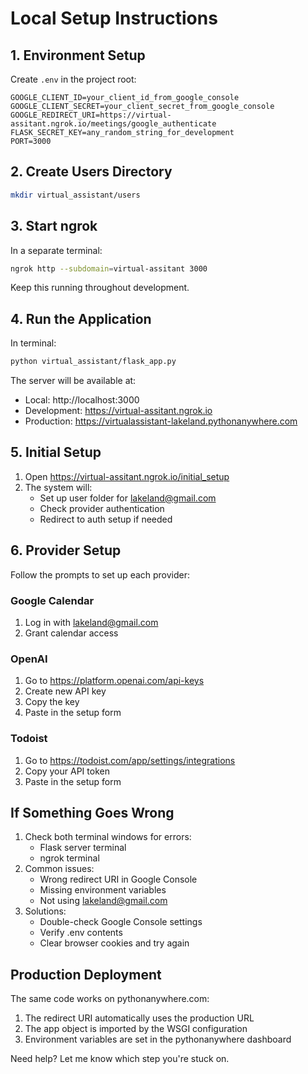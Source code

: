 # Local Setup Instructions

## 1. Environment Setup
Create `.env` in the project root:
```
GOOGLE_CLIENT_ID=your_client_id_from_google_console
GOOGLE_CLIENT_SECRET=your_client_secret_from_google_console
GOOGLE_REDIRECT_URI=https://virtual-assitant.ngrok.io/meetings/google_authenticate
FLASK_SECRET_KEY=any_random_string_for_development
PORT=3000
```

## 2. Create Users Directory
```bash
mkdir virtual_assistant/users
```

## 3. Start ngrok
In a separate terminal:
```bash
ngrok http --subdomain=virtual-assitant 3000
```
Keep this running throughout development.

## 4. Run the Application
In terminal:
```bash
python virtual_assistant/flask_app.py
```

The server will be available at:
- Local: http://localhost:3000
- Development: https://virtual-assitant.ngrok.io
- Production: https://virtualassistant-lakeland.pythonanywhere.com

## 5. Initial Setup
1. Open https://virtual-assitant.ngrok.io/initial_setup
2. The system will:
   - Set up user folder for lakeland@gmail.com
   - Check provider authentication
   - Redirect to auth setup if needed

## 6. Provider Setup
Follow the prompts to set up each provider:

### Google Calendar
1. Log in with lakeland@gmail.com
2. Grant calendar access

### OpenAI
1. Go to https://platform.openai.com/api-keys
2. Create new API key
3. Copy the key
4. Paste in the setup form

### Todoist
1. Go to https://todoist.com/app/settings/integrations
2. Copy your API token
3. Paste in the setup form

## If Something Goes Wrong
1. Check both terminal windows for errors:
   - Flask server terminal
   - ngrok terminal
2. Common issues:
   - Wrong redirect URI in Google Console
   - Missing environment variables
   - Not using lakeland@gmail.com
3. Solutions:
   - Double-check Google Console settings
   - Verify .env contents
   - Clear browser cookies and try again

## Production Deployment
The same code works on pythonanywhere.com:
1. The redirect URI automatically uses the production URL
2. The app object is imported by the WSGI configuration
3. Environment variables are set in the pythonanywhere dashboard

Need help? Let me know which step you're stuck on.
